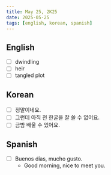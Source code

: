 ```yaml
---
title: May 25, 2K25
date: 2025-05-25
tags: [english, korean, spanish]
---
```


## English

- [ ] dwindling
- [ ] heir
- [ ] tangled plot

## Korean

- [ ] 정말이네요.
- [ ] 그런데 아직 전 한굴을 잘 쓸 수 없어요.
- [ ] 금밤 배울 수 있어요.

## Spanish

- [ ] Buenos días, mucho gusto.
  - Good morning, nice to meet you.